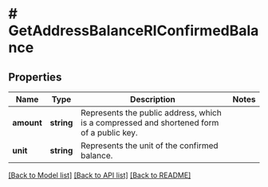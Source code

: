 # # GetAddressBalanceRIConfirmedBalance

## Properties

Name | Type | Description | Notes
------------ | ------------- | ------------- | -------------
**amount** | **string** | Represents the public address, which is a compressed and shortened form of a public key. |
**unit** | **string** | Represents the unit of the confirmed balance. |

[[Back to Model list]](../../README.md#models) [[Back to API list]](../../README.md#endpoints) [[Back to README]](../../README.md)
